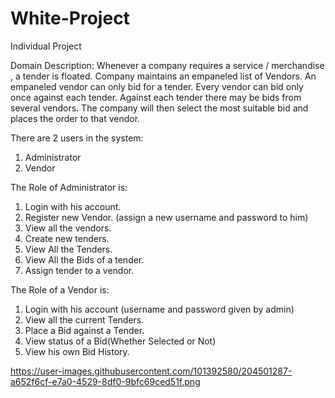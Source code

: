 
# White-Project
Individual Project 


Domain Description:
Whenever a company  requires a service / merchandise , a tender is floated.
Company maintains an empaneled list of Vendors. An empaneled vendor can only bid for a tender. 
Every vendor can bid only once against   each tender. Against each tender there may be   bids from several vendors. 
The company will then select the most suitable bid and places the order to that vendor.


There are 2 users in the system:
1. Administrator 
2. Vendor


The Role of Administrator is: 
1. Login with his account.
2. Register new Vendor. (assign a new username and password to him)
3. View all the vendors.
4. Create new tenders.
5. View All the Tenders.
6. View All the Bids of a tender.
7. Assign tender to a vendor.

The Role of a Vendor is: 
1. Login with his account (username and password given by admin)
1. View all the current Tenders.
2. Place a Bid against a Tender.
3. View status of a Bid(Whether Selected or Not)
4. View his own Bid History.



https://user-images.githubusercontent.com/101392580/204501287-a652f6cf-e7a0-4529-8df0-9bfc69ced51f.png
